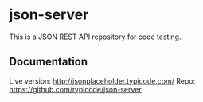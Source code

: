 # json-server
This is a JSON REST API repository for code testing.

## Documentation
Live version: http://jsonplaceholder.typicode.com/ 
Repo: https://github.com/typicode/json-server
